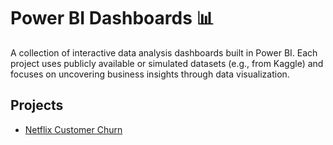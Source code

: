 # Power BI Dashboards 📊

A collection of interactive data analysis dashboards built in Power BI. Each project uses publicly available or simulated datasets (e.g., from Kaggle) and focuses on uncovering business insights through data visualization.

## Projects
- [Netflix Customer Churn](NetflixCustomerChurn/README.md)
